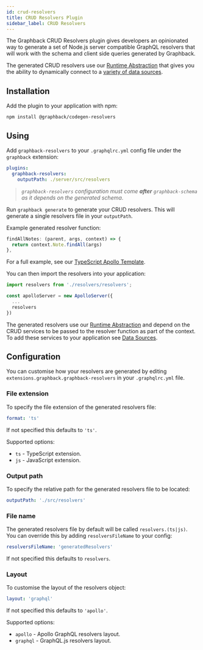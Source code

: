 ```yaml
---
id: crud-resolvers
title: CRUD Resolvers Plugin
sidebar_label: CRUD Resolvers
---
```


The Graphback CRUD Resolvers plugin gives developers an opinionated way to generate a set of Node.js server compatible GraphQL resolvers
that will work with the schema and client side queries generated by Graphback.

The generated CRUD resolvers use our [Runtime Abstraction](../crud/crudruntime) that gives you the ability to dynamically connect to a [variety of data sources](../db/datasources).

## Installation

Add the plugin to your application with npm:

```
npm install @graphback/codegen-resolvers
```

## Using

Add `graphback-resolvers` to your `.graphqlrc.yml` config file under the `graphback` extension:

```yml
plugins:
  graphback-resolvers:
    outputPath: ./server/src/resolvers
```

> *`graphback-resolvers` configuration must come **after** `graphback-schema` as it depends on the generated schema*.

Run `graphback generate` to generate your CRUD resolvers. This will generate a single resolvers file in your `outputPath`.

Example generated resolver function:

```ts
findAllNotes: (parent, args, context) => {
  return context.Note.findAll(args)
},
```

For a full example, see our [TypeScript Apollo Template](https://github.com/aerogear/graphback/blob/master/templates/ts-apollo-fullstack/server/src/resolvers/resolvers.ts).

You can then import the resolvers into your application:

```ts
import resolvers from './resolvers/resolvers';

const apolloServer = new ApolloServer({
  ...
  resolvers
})
```

The generated resolvers use our [Runtime Abstraction](../crud/crudruntime) and depend on the CRUD services to be passed to the resolver function as part of the context. To add these services to your application see [Data Sources](../db/datasources).

## Configuration

You can customise how your resolvers are generated by editing `extensions.graphback.graphback-resolvers` in your `.graphqlrc.yml` file.

### File extension

To specify the file extension of the generated resolvers file:

```yml
format: 'ts'
```

If not specified this defaults to `'ts'`.

Supported options: 

- `ts` - TypeScript extension.
- `js` - JavaScript extension.

### Output path

To specify the relative path for the generated resolvers file to be located:

```yml
outputPath: './src/resolvers'
```

### File name

The generated resolvers file by default will be called `resolvers.(ts|js)`. You can override this by adding `resolversFileName` to your config:

```yml
resolversFileName: 'generatedResolvers'
```

If not specified this defaults to `resolvers`.

### Layout

To customise the layout of the resolvers object:

```yml
layout: 'graphql'
```

If not specified this defaults to `'apollo'`.

Supported options:

- `apollo` - Apollo GraphQL resolvers layout.
- `graphql` - GraphQL.js resolvers layout.